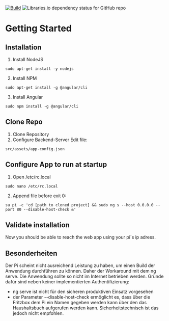 [![Build](https://github.com/TieDall/Haushaltsbuch-Frontend/actions/workflows/build.yml/badge.svg?branch=master)](https://github.com/TieDall/Haushaltsbuch-Frontend/actions/workflows/build.yml)
<img alt="Libraries.io dependency status for GitHub repo" src="https://img.shields.io/librariesio/github/TieDall/Haushaltsbuch-Frontend">

# Getting Started

## Installation
1. Install NodeJS
```
sudo apt-get install -y nodejs
```
2. Install NPM 
```
sudo apt-get install -g @angular/cli
```
3. Install Angular
```
sudo npm install -g @angular/cli
```

## Clone Repo
1. Clone Repository
2. Configure Backend-Server
Edit file: 
```
src/assets/app-config.json
```

## Configure App to run at startup
1. Open /etc/rc.local
```
sudo nano /etc/rc.local
```
2. Append file before exit 0:
```
su pi -c 'cd [path to cloned project] && sudo ng s --host 0.0.0.0 --port 80 --disable-host-check &'
```

## Validate installation
Now you should be able to reach the web app using your pi´s ip adress.

## Besonderheiten
Der Pi scheint nicht ausreichend Leistung zu haben, um einen Build der Anwendung durchführen zu können. Daher der Workaround mit dem ng serve. 
Die Anwendung sollte so nicht im Internet betrieben werden. Gründe dafür sind neben keiner implementierten Authentifizierung:
* ng serve ist nicht für den sicheren produktiven Einsatz vorgesehen
* der Parameter --disable-host-check ermöglicht es, dass über die Fritzbox dem Pi ein Namen gegeben werden kann über den das Haushaltsbuch aufgerufen werden kann. Sicherheitstechnisch ist das jedoch nicht empfohlen.
